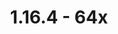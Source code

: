 ---
layout: article
title: 1.16.4 - 64x

permalink: /article/compliance64x/1.16.4

long_text: TEST TEST TEST TEST TEST TEST TEST TEST TEST TEST TEST TEST TEST TEST TEST TEST TEST TEST TEST TEST TEST TEST TEST TEST TEST TEST TEST 

added:
  - Blocks:
    - Wow
    - Wow
    - Wow
    - Wow
  - Items:
    - Wow
    - Wow
    - Wow
  - Entities [Optifine 1.14]:
    - Wow
    - Wow
    - Wow

changed:
	- none

fixed:
	- none

removed:
	- none

---